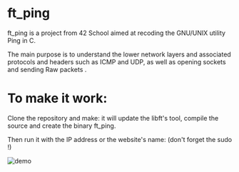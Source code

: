 # ft_ping
ft_ping is a project from 42 School aimed at recoding the GNU/UNIX utility Ping in C.

The main purpose is to understand the lower network layers and associated protocols and headers such as ICMP and UDP, as well as  opening sockets and sending Raw packets .

# To make it work:
Clone the repository and make: it will update the libft's tool, compile the source and create the binary ft_ping.

Then run it with the IP address or the website's name: (don't forget the sudo !)

![demo](https://github.com/bebosson/ft_ping/assets/45608547/40bad4ba-c7c9-4f6c-8294-85e50425c7be)
